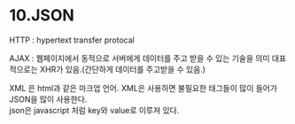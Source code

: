 # 10.JSON

HTTP : hypertext transfer protocal

AJAX : 웹페이지에서 동적으로 서버에게 데이터를 주고 받을 수 있는 기술을 의미 대표적으로는 XHR가 있음.\(간단하게 데이터를 주고받을 수 있음.\)

XML 은 html과 같은 마크업 언어. XML은 사용하면 불필요한 태그들이 많이 들어가 JSON을 많이 사용한다.  
json은 javascript 처럼 key와 value로 이루져 있다.

